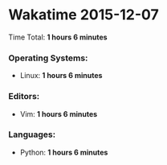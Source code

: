 # Wakatime 2015-12-07

Time Total: **1 hours 6 minutes**

### Operating Systems:
- Linux: **1 hours 6 minutes** 

### Editors:
- Vim: **1 hours 6 minutes** 

### Languages:
- Python: **1 hours 6 minutes** 

